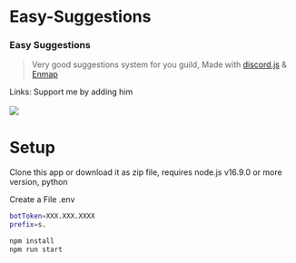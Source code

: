 
# Easy-Suggestions

### Easy Suggestions

> Very good suggestions system for you guild, Made with [discord.js](https://discord.js.org) & [Enmap](https://enmap.evie.dev/)

Links:
Support me by adding him
<br />
<br />
<a href="https://discord.com/oauth2/authorize?client_id=956094195083411456&permissions=8&scope=bot"><img src='https://cdn.discordapp.com/embed/avatars/3.png' /> </a>

# Setup
Clone this app or download it as zip file,
requires node.js v16.9.0 or more version, python

Create a File .env
```bash
botToken=XXX.XXX.XXXX
prefix=s.
```

```bash
npm install
npm run start
```
